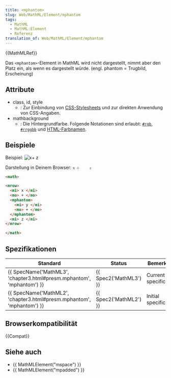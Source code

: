 ```yaml
---
title: <mphantom>
slug: Web/MathML/Element/mphantom
tags:
  - MathML
  - MathML:Element
  - Referenz
translation_of: Web/MathML/Element/mphantom
---
```

{{MathMLRef}}

Das `<mphantom>`-Element in MathML wird nicht dargestellt, nimmt aber den Platz ein, als wenn es dargestellt würde. (engl. phantom = Trugbild, Erscheinung)

## Attribute

- class, id, style
  - : Zur Einbindung von [CSS-Stylesheets](/de/docs/Web/CSS) und zur direkten Anwendung von CSS-Angaben.
- mathbackground
  - : Die Hintergrundfarbe. Folgende Notationen sind erlaubt: [`#rgb`](https://developer.mozilla.org/de/docs/Web/CSS/Farben#rgb%28%29), [`#rrggbb`](https://developer.mozilla.org/de/docs/Web/CSS/Farben#rgb%28%29) und [HTML-Farbnamen](/de/docs/Web/CSS/Farben#Werte).

## Beispiele

Beispiel: ![x+  z](/files/3199/mphantom.png)

Darstellung in Deinem Browser: <math><mrow><mi>x </mi><mo>+ </mo><mphantom><mi>y </mi><mo>+ </mo></mphantom><mi>z</mi></mrow></math>

```html
<math>

<mrow>
  <mi> x </mi>
  <mo> + </mo>
  <mphantom>
    <mi> y </mi>
    <mo> + </mo>
  </mphantom>
  <mi> z </mi>
</mrow>

</math>
```

## Spezifikationen

| Standard                                                                                     | Status                       | Bemerkung             |
| -------------------------------------------------------------------------------------------- | ---------------------------- | --------------------- |
| {{ SpecName('MathML3', 'chapter3.html#presm.mphantom', 'mphantom') }} | {{ Spec2('MathML3') }} | Current specification |
| {{ SpecName('MathML2', 'chapter3.html#presm.mphantom', 'mphantom') }} | {{ Spec2('MathML2') }} | Initial specification |

## Browserkompatibilität

{{Compat}}

## Siehe auch

- {{ MathMLElement("mspace") }}
- {{ MathMLElement("mpadded") }}
